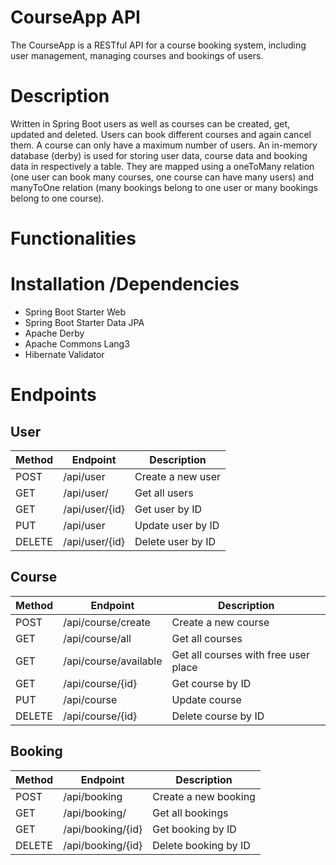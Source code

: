 # CourseApp API
The CourseApp is a RESTful API for a course booking system, including user management, managing courses and bookings of users.

# Description
Written in Spring Boot users as well as courses can be created, get, updated and deleted.
Users can book different courses and again cancel them.
A course can only have a maximum number of users.
An in-memory database (derby) is used for storing user data, course data and booking data in respectively a table.
They are mapped using a oneToMany relation (one user can book many courses, one course can have many users) and manyToOne relation (many bookings belong to one user or many bookings belong to one course).

# Functionalities

# Installation /Dependencies
- Spring Boot Starter Web
- Spring Boot Starter Data JPA
- Apache Derby
- Apache Commons Lang3
- Hibernate Validator

# Endpoints

## User
| Method | Endpoint       | Description       |
|--------|----------------|-------------------|
| POST   | /api/user      | Create a new user |
| GET    | /api/user/     | Get all users     |
| GET    | /api/user/{id} | Get user by ID    |
| PUT    | /api/user      | Update user by ID |
| DELETE | /api/user/{id} | Delete user by ID |


## Course
| Method | Endpoint              | Description                          |
|--------|-----------------------|--------------------------------------|
| POST   | /api/course/create    | Create a new course                  |
| GET    | /api/course/all       | Get all courses                      |
| GET    | /api/course/available | Get all courses with free user place |
| GET    | /api/course/{id}      | Get course by ID                     |
| PUT    | /api/course           | Update course                        |
| DELETE | /api/course/{id}      | Delete course by ID                  |


## Booking
| Method | Endpoint          | Description          |
|--------|-------------------|----------------------|
| POST   | /api/booking      | Create a new booking |
| GET    | /api/booking/     | Get all bookings     |
| GET    | /api/booking/{id} | Get booking by ID    |
| DELETE | /api/booking/{id} | Delete booking by ID |